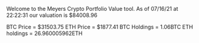 Welcome to the Meyers Crypto Portfolio Value tool. 
As of 07/16/21 at 22:22:31 our valuation is $84008.96 

BTC Price = $31503.75
 ETH Price = $1877.41
BTC Holdings = 1.06BTC
 ETH holdings = 26.960005962ETH 
